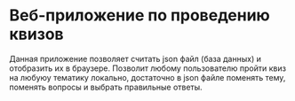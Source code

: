# Веб-приложение по проведению квизов

Данная приложение позволяет считать json файл (база данных) и отобразить их в браузере. 
Позволит любому пользователю пройти квиз на любуюу тематику локально, достаточно в json файле поменять тему, поменять вопросы и выбрать правильные ответы.    
